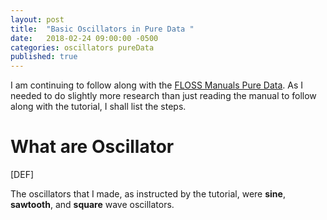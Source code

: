 ```yaml
---
layout: post
title:  "Basic Oscillators in Pure Data "
date:   2018-02-24 09:00:00 -0500
categories: oscillators pureData
published: true
---
```

I am continuing to follow along with the [FLOSS Manuals Pure Data](http://write.flossmanuals.net/pure-data/configuring/). As I needed to do slightly more research than just reading the manual to follow along with the tutorial, I shall list the steps.

# What are Oscillator
[DEF]

The oscillators that I made, as instructed by the tutorial, were **sine**, **sawtooth**, and **square** wave oscillators.
